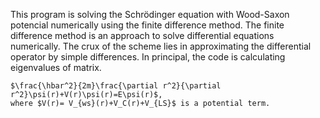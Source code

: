 This program is solving the Schrödinger equation with Wood-Saxon potencial numerically using the finite difference method. The finite difference method is an approach to solve differential equations numerically. The crux of the scheme lies in approximating the differential operator by simple differences. In principal, the code is calculating eigenvalues of matrix. 

    $\frac{\hbar^2}{2m}\frac{\partial r^2}{\partial r^2}\psi(r)+V(r)\psi(r)=E\psi(r)$,
    where $V(r)= V_{ws}(r)+V_C(r)+V_{LS}$ is a potential term.
                                  
